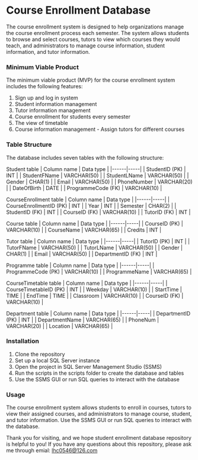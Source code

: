 # Course Enrollment Database

The course enrollment system is designed to help organizations manage the course enrollment process each semester. The system allows students to browse and select courses, tutors to view which courses they would teach, and administrators to manage course information, student information, and tutor information.

### Minimum Viable Product
The minimum viable product (MVP) for the course enrollment system includes the following features:

1. Sign up and log in system
2. Student information management
3. Tutor information management
4. Course enrollment for students every semester
5. The view of timetable
6. Course information management - Assign tutors for different courses

### Table Structure
The database includes seven tables with the following structure:

Student table
| Column name | Data type |
|------|-----|
| StudentID (PK) | INT |
| StudentFName | VARCHAR(50) |
| StudentLName | VARCHAR(50) |
| Gender | CHAR(1) |
| Email | VARCHAR(50) |
| PhoneNumber | VARCHAR(20) |
| DateOfBirth | DATE |
| ProgrammeCode (FK) | VARCHAR(10) |

CourseEnrollment table
| Column name | Data type |
|------|-----|
| CourseEnrollmentID (PK) | INT |
| Year | INT |
| Semester | CHAR(2) |
| StudentID (FK) | INT |
| CourseID (FK) | VARCHAR(10) |
| TutorID (FK) | INT |

Course table
| Column name | Data type |
|------|-----|
| CourseID (PK) | VARCHAR(10) |
| CourseName | VARCHAR(65) |
| Credits | INT |

Tutor table
| Column name | Data type |
|------|-----|
| TutorID (PK) | INT |
| TutorFName | VARCHAR(50) |
| TutorLName | VARCHAR(50) |
| Gender | CHAR(1) |
| Email | VARCHAR(50) |
| DepartmentID (FK) | INT |

Programme table
| Column name | Data type |
|------|-----|
| ProgrammeCode (PK) | VARCHAR(10) |
| ProgrammeName | VARCHAR(65) |

CourseTimetable table
| Column name | Data type |
|------|-----|
| CourseTimetableID (PK) | INT |
| Weekday | VARCHAR(10) |
| StartTime | TIME |
| EndTime | TIME |
| Classroom | VARCHAR(10) |
| CourseID (FK) | VARCHAR(10) |

Department table
| Column name | Data type |
|------|-----|
| DepartmentID (PK) | INT |
| DepartmentName | VARCHAR(65) |
| PhoneNum | VARCHAR(20) |
| Location | VARCHAR(65) |

### Installation
1. Clone the repository
2. Set up a local SQL Server instance
3. Open the project in SQL Server Management Studio (SSMS)
4. Run the scripts in the scripts folder to create the database and tables
5. Use the SSMS GUI or run SQL queries to interact with the database

### Usage
The course enrollment system allows students to enroll in courses, tutors to view their assigned courses, and administrators to manage course, student, and tutor information. Use the SSMS GUI or run SQL queries to interact with the database.

Thank you for visiting, and we hope student enrollment database repository is helpful to you! If you have any questions about this repository, please ask me through emial: lhc0546@126.com



	
	
	
	


	
	
